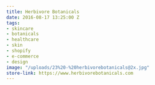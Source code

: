 ```yaml
---
title: Herbivore Botanicals
date: 2016-08-17 13:25:00 Z
tags:
- skincare
- botanicals
- healthcare
- skin
- shopify
- e-commerce
- design
image: "/uploads/23%20-%20herbivorebotanicals@2x.jpg"
store-link: https://www.herbivorebotanicals.com
---
```


